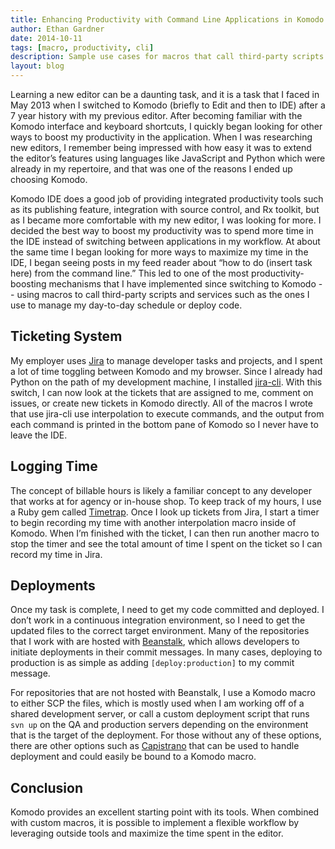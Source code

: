 ```yaml
---
title: Enhancing Productivity with Command Line Applications in Komodo Macros
author: Ethan Gardner
date: 2014-10-11
tags: [macro, productivity, cli]
description: Sample use cases for macros that call third-party scripts and services to boost productivity.
layout: blog
---
```

Learning a new editor can be a daunting task, and it is a task that I faced in May 2013 when I switched to Komodo (briefly to Edit and then to IDE) after a 7 year history with my previous editor. After becoming familiar with the Komodo interface and keyboard shortcuts, I quickly began looking for other ways to boost my productivity in the application. When I was researching new editors, I remember being impressed with how easy it was to extend the editor’s features using languages like JavaScript and Python which were already in my repertoire, and that was one of the reasons I ended up choosing Komodo.

Komodo IDE does a good job of providing integrated productivity tools such as its publishing feature, integration with source control, and Rx toolkit, but as I became more comfortable with my new editor, I was looking for more. I decided the best way to boost my productivity was to spend more time in the IDE instead of switching between applications in my workflow. At about the same time I began looking for more ways to maximize my time in the IDE, I began seeing posts in my feed reader about “how to do (insert task here) from the command line.” This led to one of the most productivity-boosting mechanisms that I have implemented since switching to Komodo -- using macros to call third-party scripts and services such as the ones I use to manage my day-to-day schedule or deploy code.

## Ticketing System
My employer uses [Jira]( https://www.atlassian.com/software/jira) to manage developer tasks and projects, and I spent a lot of time toggling between Komodo and my browser. Since I already had Python on the path of my development machine, I installed [jira-cli](https://pypi.python.org/pypi/jira-cli). With this switch, I can now look at the tickets that are assigned to me, comment on issues, or create new tickets in Komodo directly. All of the macros I wrote that use jira-cli use interpolation to execute commands, and the output from each command is printed in the bottom pane of Komodo so I never have to leave the IDE.

## Logging Time
The concept of billable hours is likely a familiar concept to any developer that works at for agency or in-house shop. To keep track of my hours, I use a Ruby gem called [Timetrap]( https://github.com/samg/timetrap). Once I look up tickets from Jira, I start a timer to begin recording my time with another interpolation macro inside of Komodo. When I’m finished with the ticket, I can then run another macro to stop the timer and see the total amount of time I spent on the ticket so I can record my time in Jira.

## Deployments
Once my task is complete, I need to get my code committed and deployed. I don’t work in a continuous integration environment, so I need to get the updated files to the correct target environment. Many of the repositories that I work with are hosted with [Beanstalk](http://www.beanstalkapp.com/), which allows developers to initiate deployments in their commit messages. In many cases, deploying to production is as simple as adding `[deploy:production]` to my commit message.

For repositories that are not hosted with Beanstalk, I use a Komodo macro to either SCP the files, which is mostly used when I am working off of a shared development server, or call a custom deployment script that runs `svn up` on the QA and production servers depending on the environment that is the target of the deployment. For those without any of these options, there are other options such as [Capistrano]( http://capistranorb.com/) that can be used to handle deployment and could easily be bound to a Komodo macro.

## Conclusion
Komodo provides an excellent starting point with its tools. When combined with custom macros, it is possible to implement a flexible workflow by leveraging outside tools and maximize the time spent in the editor.
